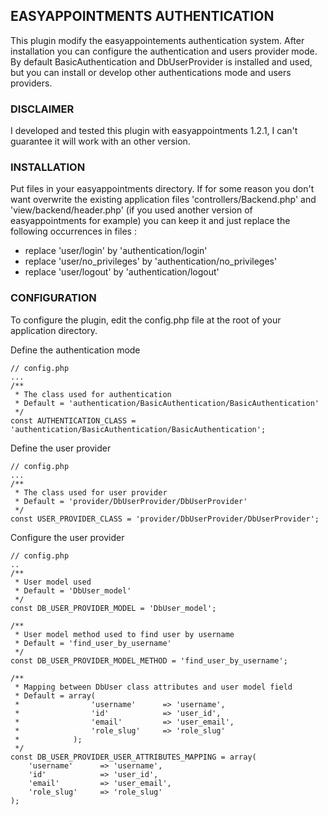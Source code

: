 ## EASYAPPOINTMENTS AUTHENTICATION

This plugin modify the easyappointements authentication system. After installation you can configure the authentication and users provider mode.
By default BasicAuthentication and DbUserProvider is installed and used, but you can install or develop other authentications mode and users providers.

### DISCLAIMER
I developed and tested this plugin with easyappointments 1.2.1, I can't guarantee it will work with an other version.

### INSTALLATION
Put files in your easyappointments directory.
If for some reason you don't want overwrite the existing application files 'controllers/Backend.php' and 'view/backend/header.php' (if you used another version of easyappointments for example) you can keep it and just replace the following occurrences in files :
- replace 'user/login' by 'authentication/login'
- replace 'user/no_privileges' by 'authentication/no_privileges'
- replace 'user/logout' by 'authentication/logout'

### CONFIGURATION
To configure the plugin, edit the config.php file at the root of your application directory.

Define the authentication mode
```
// config.php
...
/**
 * The class used for authentication
 * Default = 'authentication/BasicAuthentication/BasicAuthentication'
 */
const AUTHENTICATION_CLASS = 'authentication/BasicAuthentication/BasicAuthentication';

```

Define the user provider
```
// config.php
...
/**
 * The class used for user provider
 * Default = 'provider/DbUserProvider/DbUserProvider'
 */
const USER_PROVIDER_CLASS = 'provider/DbUserProvider/DbUserProvider';

```

Configure the user provider
```
// config.php
..
/**
 * User model used
 * Default = 'DbUser_model'
 */
const DB_USER_PROVIDER_MODEL = 'DbUser_model';

/**
 * User model method used to find user by username
 * Default = 'find_user_by_username'
 */
const DB_USER_PROVIDER_MODEL_METHOD = 'find_user_by_username';

/**
 * Mapping between DbUser class attributes and user model field
 * Default = array(
 *                'username'      => 'username',
 *                'id'            => 'user_id',
 *                'email'         => 'user_email',
 *                'role_slug'     => 'role_slug'
 *            );
 */
const DB_USER_PROVIDER_USER_ATTRIBUTES_MAPPING = array(
    'username'      => 'username',
    'id'            => 'user_id',
    'email'         => 'user_email',
    'role_slug'     => 'role_slug'
);

```

